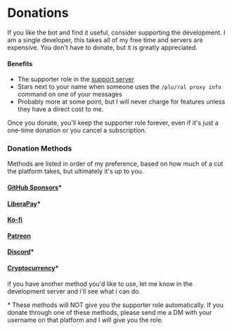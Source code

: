 # Donations

If you like the bot and find it useful, consider supporting the development. I am a single developer, this takes all of my free time and servers are expensive. You don't have to donate, but it is greatly appreciated.

#### Benefits
- The supporter role in the [support server](https://discord.gg/4mteVXBDW7)
- Stars next to your name when someone uses the `/plu/ral proxy info` command on one of your messages
- Probably more at some point, but I will never charge for features unless they have a direct cost to me.

Once you donate, you'll keep the supporter role forever, even if it's just a one-time donation or you cancel a subscription.

### Donation Methods
Methods are listed in order of my preference, based on how much of a cut the platform takes, but ultimately it's up to you.

#### [GitHub Sponsors](https://github.com/sponsors/tyrantlink)\*

#### [LiberaPay](https://liberapay.com/tyrantlink)\*

#### [Ko-fi](https://ko-fi.com/tyrantlink)

#### [Patreon](https://www.patreon.com/tyrantlink)

#### [Discord](https://discord.com/application-directory/1291501048493768784/store)\*

#### [Cryptocurrency](/donate_crypto)\*


if you have another method you'd like to use, let me know in the development server and i'll see what i can do.

\* These methods will NOT give you the supporter role automatically. If you donate through one of these methods, please send me a DM with your username on that platform and I will give you the role.